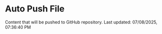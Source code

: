 # Auto Push File

Content that will be pushed to GitHub repository.
Last updated: 07/08/2025, 07:36:40 PM